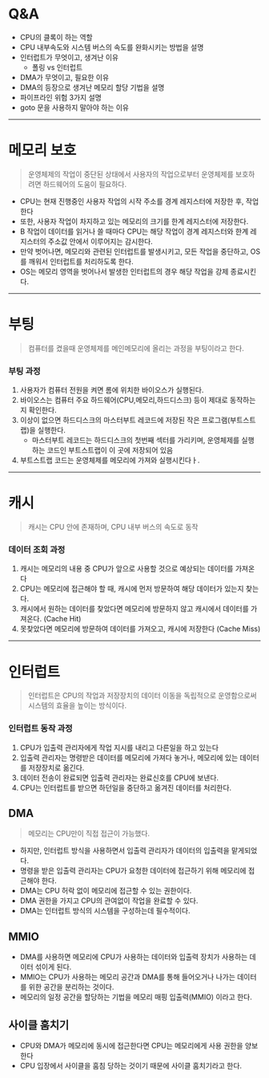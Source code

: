 
#   Q&A

- CPU의 클록이 하는 역할
- CPU 내부속도와 시스템 버스의 속도를 완화시키는 방법을 설명
- 인터럽트가 무엇이고, 생겨난 이유
  - 폴링 vs 인터럽트
- DMA가 무엇이고, 필요한 이유
- DMA의 등장으로 생겨난 메모리 할당 기법을 설명
- 파이프라인 위험 3가지 설명
- goto 문을 사용하지 말아야 하는 이유


---
# 메모리 보호

> 운영체제의 작업이 중단된 상태에서 사용자의 작업으로부터 운영체제를 보호하려면 하드웨어의 도움이 필요하다.
- CPU는 현재 진행중인 사용자 작업의 시작 주소를 경계 레지스터에 저장한 후, 작업한다
- 또한, 사용자 작업이 차지하고 있는 메모리의 크기를 한계 레지스터에 저장한다.
- B 작업이 데이터를 읽거나 쓸 때마다 CPU는 해당 작업이 경계 레지스터와 한계 레지스터의 주소값 안에서 이루어지는 감시한다.
- 만약 벗어나면, 메모리와 관련된 인터럽트를 발생시키고, 모든 작업을 중단하고, OS를 깨워서 인터럽트를 처리하도록 한다.
- OS는 메모리 영역을 벗어나서 발생한 인터럽트의 경우 해당 작업을 강제 종료시킨다.

---
# 부팅

> 컴퓨터를 켰을때 운영체제를 메인메모리에 올리는 과정을 부팅이라고 한다.

### 부팅 과정
1. 사용자가 컴퓨터 전원을 켜면 롬에 위치한 바이오스가 실행된다.
2. 바이오스는 컴퓨터 주요 하드웨어(CPU,메모리,하드디스크) 등이 제대로 동작하는지 확인한다.
3. 이상이 없으면 하드디스크의 마스터부트 레코드에 저장된 작은 프로그램(부트스트랩)을 실행한다.
   - 마스터부트 레코드는 하드디스크의 첫번째 섹터를 가리키며, 운영체제를 실행하는 코드인 부트스트랩이 이 곳에 저장되어 있음
4. 부트스트랩 코드는 운영체제를 메모리에 가져와 실행시킨다ㅏ.


---
# 캐시

> 캐시는 CPU 안에 존재하며, CPU 내부 버스의 속도로 동작
  
### 데이터 조회 과정
1. 캐시는 메모리의 내용 중 CPU가 앞으로 사용할 것으로 예상되는 데이터를 가져온다
2. CPU는 메모리에 접근해야 할 때, 캐시에 먼저 방문하여 해당 데이터가 있는지 찾는다.
3. 캐시에서 원하는 데이터를 찾았다면 메모리에 방문하지 않고 캐시에서 데이터를 가져온다. (Cache Hit)
4. 못찾았다면 메모리에 방문하여 데이터를 가져오고, 캐시에 저장한다 (Cache Miss)

---
# 인터럽트

> 인터럽트은 CPU의 작업과 저장장치의 데이터 이동을 독립적으로 운영함으로써 시스템의 효율을 높이는 방식이다.

### 인터럽트 동작 과정
1. CPU가 입출력 관리자에게 작업 지시를 내리고 다른일을 하고 있는다
2. 입출력 관리자는 명령받은 데이터를 메모리에 가져다 놓거나, 메모리에 있는 데이터를 저장장치로 옮긴다.
3. 데이터 전송이 완료되면 입출력 관리자는 완료신호를 CPU에 보낸다.
4. CPU는 인터럽트를 받으면 하던일을 중단하고 옮겨진 데이터를 처리한다.


## DMA

> 메모리는 CPU만이 직접 접근이 가능했다.

- 하지만, 인터럽트 방식을 사용하면서 입출력 관리자가 데이터의 입출력을 맡게되었다.
- 명령을 받은 입출력 관리자는 CPU가 요청한 데이터에 접근하기 위해 메모리에 접근해야 한다.
- DMA는 CPU 허락 없이 메모리에 접근할 수 있는 권한이다.
- DMA 권한을 가지고 CPU의 관여없이 작업을 완료할 수 있다.
- DMA는 인터럽트 방식의 시스템을 구성하는데 필수적이다.

## MMIO

- DMA를 사용하면 메모리에 CPU가 사용하는 데이터와 입출력 장치가 사용하는 데이터 섞이게 된다.
- MMIO는 CPU가 사용하는 메모리 공간과 DMA를 통해 들어오거나 나가는 데이터를 위한 공간을 분리하는 것이다.
- 메모리의 일정 공간을 할당하는 기법을 메모리 매핑 입출력(MMIO) 이라고 한다.

## 사이클 훔치기
- CPU와 DMA가 메모리에 동시에 접근한다면 CPU는 메모리에게 사용 권한을 양보한다
- CPU 입장에서 사이클을 훔침 당하는 것이기 때문에 사이클 훔치기라고 한다.
